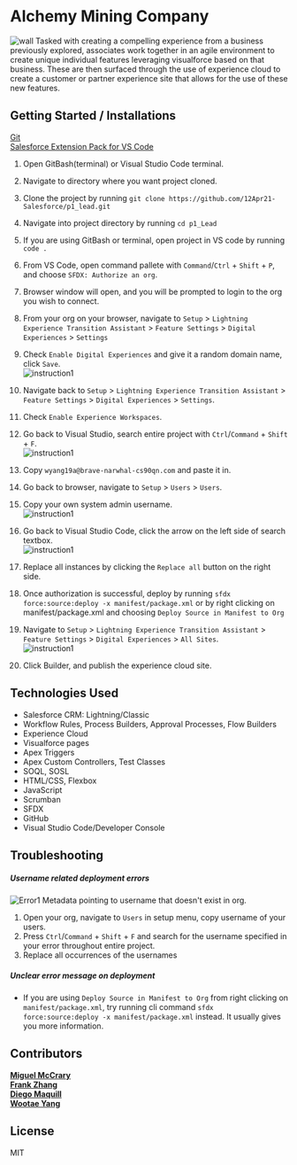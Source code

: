 # Alchemy Mining Company
![wall](https://imgur.com/ns3khvp.png)
Tasked with creating a compelling experience from a business previously explored, associates work together in an agile environment to create unique individual features leveraging visualforce based on that business. These are then surfaced through the use of experience cloud to create a customer or partner experience site that allows for the use of these new features.

##  Getting Started / Installations
[Git](https://git-scm.com/downloads)  
[Salesforce Extension Pack for VS Code](https://marketplace.visualstudio.com/items?itemName=salesforce.salesforcedx-vscode)

1. Open GitBash(terminal) or Visual Studio Code terminal.
2. Navigate to directory where you want project cloned.
3. Clone the project by running `git clone https://github.com/12Apr21-Salesforce/p1_lead.git`
4. Navigate into project directory by running `cd p1_Lead`
5. If you are using GitBash or terminal, open project in VS code by running `code .`
6. From VS Code, open command pallete with `Command`/`Ctrl` + `Shift` + `P`, and choose `SFDX: Authorize an org`.
7. Browser window will open, and you will be prompted to login to the org you wish to connect.
7. From your org on your browser, navigate to `Setup` > `Lightning Experience Transition Assistant` > `Feature Settings` > `Digital Experiences` > `Settings`  
8. Check `Enable Digital Experiences` and give it a random domain name, click `Save`.  
![instruction1](https://imgur.com/50ixCpu.png)
9. Navigate back to `Setup` > `Lightning Experience Transition Assistant` > `Feature Settings` > `Digital Experiences` > `Settings`.
10. Check `Enable Experience Workspaces`.  
11. Go back to Visual Studio, search entire project with `Ctrl`/`Command` + `Shift` + `F`.  
![instruction1](https://imgur.com/TEsFHES.png)
12. Copy `wyang19a@brave-narwhal-cs90qn.com` and paste it in.
11. Go back to browser, navigate to `Setup` > `Users` > `Users`.
12. Copy your own system admin username.   
![instruction1](https://imgur.com/ILgD8yh.png)
13. Go back to Visual Studio Code, click the arrow on the left side of search textbox.  
![instruction1](https://imgur.com/pYcbvcF.png)

14. Replace all instances by clicking the `Replace all` button on the right side.
15. Once authorization is successful, deploy by running `sfdx force:source:deploy -x manifest/package.xml` or by right clicking on manifest/package.xml and choosing `Deploy Source in Manifest to Org`
16. Navigate to `Setup` > `Lightning Experience Transition Assistant` > `Feature Settings` > `Digital Experiences` > `All Sites`.  
![instruction1](https://imgur.com/sQtx9ia.png)
17. Click Builder, and publish the experience cloud site.


## Technologies Used 
- Salesforce CRM: Lightning/Classic
- Workflow Rules, Process Builders, Approval Processes, Flow Builders
- Experience Cloud
- Visualforce pages
- Apex Triggers
- Apex Custom Controllers, Test Classes
- SOQL, SOSL
- HTML/CSS, Flexbox
- JavaScript
- Scrumban
- SFDX
- GitHub
- Visual Studio Code/Developer Console

## Troubleshooting
##### Username related deployment errors
![Error1](https://imgur.com/t5Dz1l5.png)
Metadata pointing to username that doesn't exist in org.
1. Open your org, navigate to `Users` in setup menu, copy username of your users.
2. Press `Ctrl`/`Command` + `Shift` + `F` and search for the username specified in your error throughout entire project.
3. Replace all occurrences of the usernames
##### Unclear error message on deployment
- If you are using `Deploy Source in Manifest to Org` from right clicking on `manifest/package.xml`, try running cli command `sfdx force:source:deploy -x manifest/package.xml` instead. It usually gives you more information.

## Contributors
**[Miguel McCrary](https://github.com/Migizal)**  
**[Frank Zhang](https://github.com/frank1433)**  
**[Diego Maquill](https://github.com/diego-maquill)**  
**[Wootae Yang](https://github.com/wyang19a)**

## License
MIT
